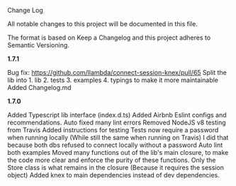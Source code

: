 Change Log

All notable changes to this project will be documented in this file.

The format is based on Keep a Changelog and this project adheres to Semantic Versioning.

**1.7.1**

Bug fix: https://github.com/llambda/connect-session-knex/pull/65
Split the lib into 1. lib 2. tests 3. examples 4. typings to make it more maintainable
Added Changelog.md

**1.7.0**

Added Typescript lib interface (index.d.ts)
Added Airbnb Eslint configs and recommendations.
Auto fixed many lint errors
Removed NodeJS v8 testing from Travis
Added instructions for testing
Tests now require a password when running locally (While still the same when running on Travis) I did that because both dbs refused to connect locally without a password
Auto lint both examples
Moved many functions out of the lib's main closure, to make the code more clear and enforce the purity of these functions. Only the Store class is what remains in the closure (Because it requires the session object)
Added knex to main dependencies instead of dev dependencies.
